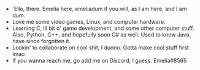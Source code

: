 - 'Ello, there. Emelia here, emeliadum if you will, as I am here, and I am dum.
- Love me some video games, Linux, and computer hardware.
- Learning C, lil bit o' game development, and some other computer stuff. Also, Python, C++, and hopefully soon C# as well. Used to know Java, have since forgotten it.
- Lookin' to collaborate on cool shit, I dunno. Gotta make cool stuff first lmao
- If you wanna reach me, go add me on Discord, I guess. Emelia#8565

<!---
boogelymoogely/boogelymoogely is a ✨ special ✨ repository because its `README.md` (this file) appears on your GitHub profile.
You can click the Preview link to take a look at your changes.
--->

